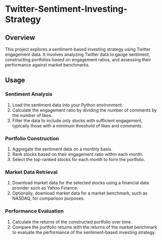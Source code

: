 # Twitter-Sentiment-Investing-Strategy

## Overview
This project explores a sentiment-based investing strategy using Twitter engagement data. It involves analyzing Twitter data to gauge sentiment, constructing portfolios based on engagement ratios, and assessing their performance against market benchmarks.

## Usage

### Sentiment Analysis
1. Load the sentiment data into your Python environment.
2. Calculate the engagement ratio by dividing the number of comments by the number of likes.
3. Filter the data to include only stocks with sufficient engagement, typically those with a minimum threshold of likes and comments.

### Portfolio Construction
1. Aggregate the sentiment data on a monthly basis.
2. Rank stocks based on their engagement ratio within each month.
3. Select the top-ranked stocks for each month to form the portfolio.

### Market Data Retrieval
1. Download market data for the selected stocks using a financial data provider such as Yahoo Finance.
2. Optionally, download market data for a market benchmark, such as NASDAQ, for comparison purposes.

### Performance Evaluation
1. Calculate the returns of the constructed portfolio over time.
2. Compare the portfolio returns with the returns of the market benchmark to evaluate the performance of the sentiment-based investing strategy.


